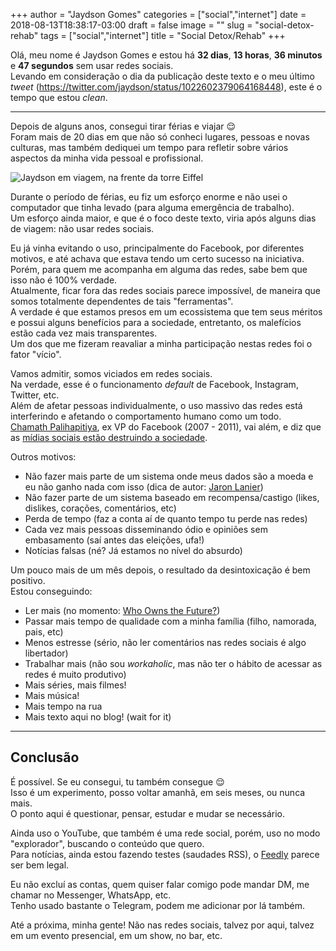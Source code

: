 +++
author = "Jaydson Gomes"
categories = ["social","internet"]
date = 2018-08-13T18:38:17-03:00
draft = false
image = ""
slug = "social-detox-rehab"
tags = ["social","internet"]
title = "Social Detox/Rehab"
+++

Olá, meu nome é Jaydson Gomes e estou há **32 dias**, **13 horas**, **36 minutos** e **47 segundos** sem usar redes sociais.  
Levando em consideração o dia da publicação deste texto e o meu último *tweet* (https://twitter.com/jaydson/status/1022602379064168448), este é o tempo que estou *clean*.  

___

Depois de alguns anos, consegui tirar férias e viajar 😌  
Foram mais de 20 dias em que não só conheci lugares, pessoas e novas culturas, mas também dediquei um tempo para refletir sobre vários aspectos da minha vida pessoal e profissional.  

![Jaydson em viagem, na frente da torre Eiffel](/images/2018/08/paris.jpg)  

Durante o período de férias, eu fiz um esforço enorme e não usei o computador que tinha levado (para alguma emergência de trabalho).  
Um esforço ainda maior, e que é o foco deste texto, viria após alguns dias de viagem: não usar redes sociais.  

Eu já vinha evitando o uso, principalmente do Facebook, por diferentes motivos, e até achava que estava tendo um certo sucesso na iniciativa.  
Porém, para quem me acompanha em alguma das redes, sabe bem que isso não é 100% verdade.  
Atualmente, ficar fora das redes sociais parece impossível, de maneira que somos totalmente dependentes de tais "ferramentas".  
A verdade é que estamos presos em um ecossistema que tem seus méritos e possui alguns benefícios para a sociedade, entretanto, os malefícios estão cada vez mais transparentes.  
Um dos que me fizeram reavaliar a minha participação nestas redes foi o fator "vício".  

Vamos admitir, somos viciados em redes sociais.  
Na verdade, esse é o funcionamento *default* de Facebook, Instagram, Twitter, etc.  
Além de afetar pessoas individualmente, o uso massivo das redes está interferindo e afetando o comportamento humano como um todo.  
[Chamath Palihapitiya](https://en.wikipedia.org/wiki/Chamath_Palihapitiya), ex VP do Facebook (2007 - 2011), vai além, e diz que as [mídias sociais estão destruindo a sociedade](https://www.washingtonpost.com/news/the-switch/wp/2017/12/12/former-facebook-vp-says-social-media-is-destroying-society-with-dopamine-driven-feedback-loops/?utm_term=.cc12c7d0f1b5).  


Outros motivos:  

- Não fazer mais parte de um sistema onde meus dados são a moeda e eu não ganho nada com isso (dica de autor: [Jaron Lanier](https://en.wikipedia.org/wiki/Jaron_Lanier))
- Não fazer parte de um sistema baseado em recompensa/castigo (likes, dislikes, corações, comentários, etc)
- Perda de tempo (faz a conta aí de quanto tempo tu perde nas redes)
- Cada vez mais pessoas disseminando ódio e opiniões sem embasamento (saí antes das eleições, ufa!)
- Notícias falsas (né? Já estamos no nível do absurdo)

Um pouco mais de um mês depois, o resultado da desintoxicação é bem positivo.  
Estou conseguindo:  

- Ler mais (no momento: [Who Owns the Future?](https://www.goodreads.com/book/show/15802693-who-owns-the-future))
- Passar mais tempo de qualidade com a minha família (filho, namorada, pais, etc)
- Menos estresse (sério, não ler comentários nas redes sociais é algo libertador)
- Trabalhar mais (não sou *workaholic*, mas não ter o hábito de acessar as redes é muito produtivo)
- Mais séries, mais filmes!
- Mais música!
- Mais tempo na rua
- Mais texto aqui no blog! (wait for it)

___

## Conclusão
É possível. Se eu consegui, tu também consegue 😌  
Isso é um experimento, posso voltar amanhã, em seis meses, ou nunca mais.  
O ponto aqui é questionar, pensar, estudar e mudar se necessário.  

Ainda uso o YouTube, que também é uma rede social, porém, uso no modo "explorador", buscando o conteúdo que quero.  
Para notícias, ainda estou fazendo testes (saudades RSS), o [Feedly](https://feedly.com/) parece ser bem legal.  

Eu não excluí as contas, quem quiser falar comigo pode mandar DM, me chamar no Messenger, WhatsApp, etc.  
Tenho usado bastante o Telegram, podem me adicionar por lá também.

Até a próxima, minha gente! Não nas redes sociais, talvez por aqui, talvez em um evento presencial, em um show, no bar, etc.


